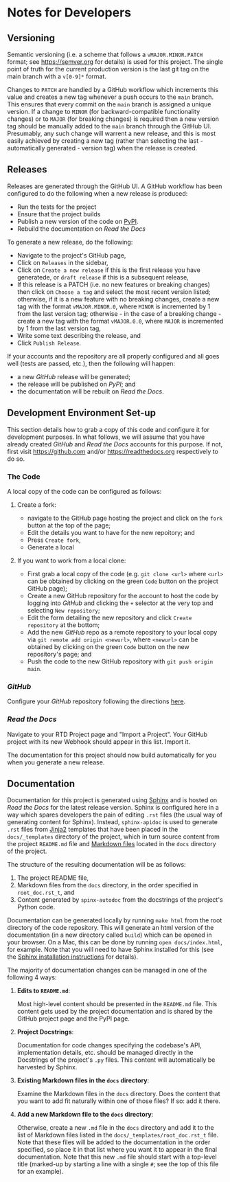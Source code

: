 # Notes for Developers

## Versioning

Semantic versioning (i.e. a scheme that follows a `vMAJOR.MINOR.PATCH` format; see <https://semver.org> for details) is used for this project.  The single point of truth for the current production version is the last git tag on the main branch with a `v[0-9]*` format.

Changes to `PATCH` are handled by a GitHub workflow which increments this value and creates a new tag whenever a push occurs to the `main` branch.  This ensures that every commit on the `main` branch is assigned a unique version.  If a change to `MINOR` (for backward-compatible functionality changes) or to `MAJOR` (for breaking changes) is required then a new version tag should be manually added to the `main` branch through the GitHub UI.  Presumably, any such change will warrent a new release, and this is most easily achieved by creating a new tag (rather than selecting the last - automatically generated - version tag) when the release is created.

## Releases

Releases are generated through the GitHub UI.  A GitHub workflow has been configured to do the following when a new release is produced:

* Run the tests for the project
* Ensure that the project builds
* Publish a new version of the code on [PyPI](https://pypi.org/).
* Rebuild the documentation on *Read the Docs*

To generate a new release, do the following:

* Navigate to the project's GitHub page, 
* Click on `Releases` in the sidebar,
* Click on `Create a new release` if this is the first release you have generatede, or `draft release` if this is a subsequent release,
* If this release is a PATCH (i.e. no new features or breaking changes) then click on `Choose a tag` and select the most recent version listed; otherwise, if it is a new feature with no breaking
	changes, create a new tag with the format `vMAJOR.MINOR.0`, where `MINOR` is incremented by 1 from the last version tag; otherwise - in the case of a breaking change - create a new tag with the
	format `vMAJOR.0.0`, where `MAJOR` is incremented by 1 from the last version tag,
* Write some text describing the release, and
* Click `Publish Release`.

If your accounts and the repository are all properly configured and all goes well (tests are passed, etc.), then the following will happen:

* a new *GitHub* release will be generated;
* the release will be published on *PyPI*; and
* the documentation will be rebuilt on *Read the Docs*.

## Development Environment Set-up

This section details how to grab a copy of this code and configure it for development purposes.  In what follows, we will assume that you have already created *GitHub* and *Read the Docs* accounts for this purpose.  If not, first visit  <https://github.com> and/or <https://readthedocs.org> respectively to do so.

### The Code

A local copy of the code can be configured as follows:

1. Create a fork: 
	* navigate to the GitHub page hosting the project and click on the `fork` button at the top of the page;
	* Edit the details you want to have for the new repoitory; and
	* Press `Create fork`,
	* Generate a local 

2. If you want to work from a local clone:
	* First grab a local copy of the code (e.g. `git clone <url>` where `<url>` can be obtained by clicking on the green `Code` button on the project GitHub page);
	* Create a new GitHub repository for the account to host the code by logging into *GitHub* and clicking the `+` selector at the very top and selecting `New repository`;
	* Edit the form detailing the new repository and click `Create repository` at the bottom;
	* Add the new *GitHub* repo as a remote repository to your local copy via `git remote add origin <newurl>`, where `<newurl>` can be obtained by clicking on the green `Code` button on the new repository's page; and
	* Push the code to the new GitHub repository with `git push origin main`.

### *GitHub*

Configure your *GitHub* repository following the directions [here](https://docs.readthedocs.io/en/stable/integrations.html#github).

### *Read the Docs*

Navigate to your RTD Project page and "Import a Project".  Your GitHub project with its new
Webhook should appear in this list.  Import it.

The documentation for this project should now build automatically for you when you generate a new release.

## Documentation

Documentation for this project is generated using [Sphinx](https://www.sphinx-doc.org/en/master/) and is hosted on *Read the Docs* for the latest release version.  Sphinx is configured here in a way which spares developers the pain of editing `.rst` files (the usual way of generating content for Sphinx).  Instead, `sphinx-apidoc` is used to generate `.rst` files from [Jinja2](https://jinja.palletsprojects.com/en/latest/) templates that have been placed in the `docs/_templates` directory of the project, which in turn source content from the project `README.md` file and [Markdown files](https://myst-parser.readthedocs.io/en/latest/syntax/syntax.html) located in the `docs` directory of the project.

The structure of the resulting documentation will be as follows:

1. The project README file,
2. Markdown files from the `docs` directory, in the order specified in `root_doc.rst_t`, and
3. Content generated by `spinx-autodoc` from the docstrings of the project's Python code.

Documentation can be generated locally by running `make html` from the root directory of the code repository.  This will generate an html version of the documentation (in a new directory called `build`) which can be opened in your browser.  On a Mac, this can be done by running `open docs/index.html`, for example.  Note that you will need to have Sphinx installed for this (see the [Sphinx installation instructions](https://www.sphinx-doc.org/en/master/usage/installation.html) for details).

The majority of documentation changes can be managed in one of the following 4 ways:

1. **Edits to `README.md`**:

	Most high-level content should be presented in the `README.md` file.  This content gets used by the project documentation and is shared by the GitHub project page and the PyPI page.

2. **Project Docstrings**:

	Documentation for code changes specifying the codebase's API, implementation details, etc. should be managed directly in the Docstrings of the project's `.py` files.  This content will automatically be harvested by Sphinx.

3. **Existing Markdown files in the `docs` directory**:

	Examine the Markdown files in the `docs` directory.  Does the content that you want to add fit naturally within one of those files?  If so: add it there.

4. **Add a new Markdown file to the `docs` directory**:

	Otherwise, create a new `.md` file in the `docs` directory and add it to the list of Markdown files listed in the `docs/_templates/root_doc.rst_t` file.  Note that these files will be added to the documentation in the order specified, so place it in that list where you want it to appear in the final documentation.  Note that this new `.md` file should start with a top-level title (marked-up by starting a line with a single `#`; see the top of this file for an example).
